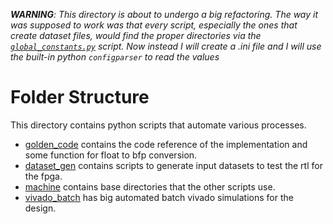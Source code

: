 ***WARNING**: This directory is about to undergo a big refactoring. The way it was supposed to work was that every script, especially the ones that create dataset files, would find the proper directories via the [`global_constants.py`](./machine/global_constants.py) script. Now instead I will create a .ini file and I will use the built-in python `configparser` to read the values*

# Folder Structure

This directory contains python scripts that automate various processes.

- [golden_code](./golden_code/) contains the code reference of the implementation and some function for float to bfp conversion.
- [dataset_gen](./dataset_gen/) contains scripts to generate input datasets to test the rtl for the fpga.
- [machine](./machine/) contains base directories that the other scripts use.
- [vivado_batch](./vivado_batch/) has big automated batch vivado simulations for the design.
